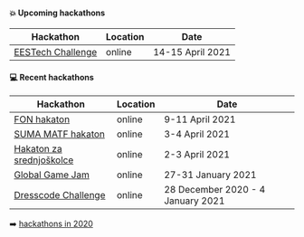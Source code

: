 #### :boom: Upcoming hackathons

| Hackathon | Location | Date |
| --------- | -------- | ---- |
| [EESTech Challenge](https://eestechchallenge.eestec.net/#/) | online | 14-15 April 2021 |

#### :computer: Recent hackathons

| Hackathon | Location | Date |
| --------- | -------- | ---- |
| [FON hakaton](https://hakaton.fonis.rs/2021/#/) | online | 9-11 April 2021 |
| [SUMA MATF hakaton](https://sumamatf.rs/hakaton) | online | 3-4 April 2021 |
| [Hakaton za srednjoškolce](https://hzs.fonis.rs/2021/#/) | online | 2-3 April 2021 |
| [Global Game Jam](https://www.metropolitan.ac.rs/online-global-game-jam-2021/) | online | 27-31 January 2021 |
| [Dresscode Challenge](https://www.instagram.com/p/CJRcCAwnYxA/) | online | 28 December 2020 - 4 January 2021 |

:arrow_right: [hackathons in 2020](2020.md)
